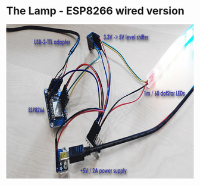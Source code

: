 # The Lamp - ESP8266 wired version

<img src="TheLamp_ESP8266_Wired.jpg" alt="lamp" width="800px" height="415px">
